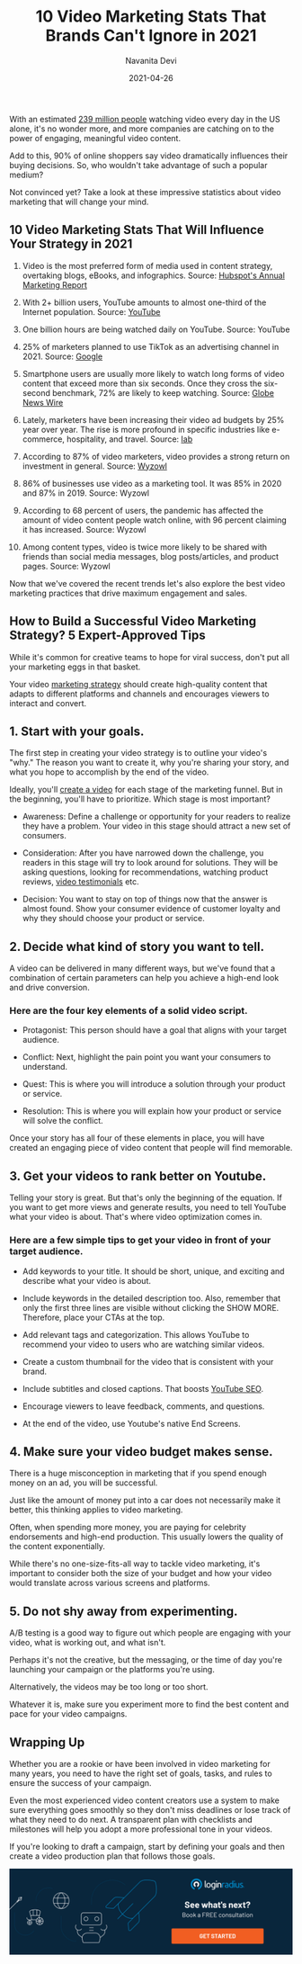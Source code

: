 ﻿---
type: fuel
title: "10 Video Marketing Stats That Brands Can't Ignore in 2021"
date: "2021-04-26"
coverImage: "video-marketing-loginradius.jpg"
category: ["loginradius"]
featured: false
author: "Navanita Devi"
description: "Even the most experienced video content creators use a system to make sure everything goes smoothly so they don't miss deadlines or lose track of what they need to do next. A transparent plan with checklists and milestones will help you adopt a more professional tone in your videos."
metadescription: "Here are ten video marketing stats that will influence your strategy in 2021. Learn how to reach your goals and develop strategies that put you ahead of your competitors"
metatitle: "10 Video Marketing Stats That Brands Can't Ignore in 2021"
---

With an estimated [239 million people](https://www.statista.com/topics/1137/online-video/) watching video every day in the US alone, it's no wonder more, and more companies are catching on to the power of engaging, meaningful video content.

Add to this, 90% of online shoppers say video dramatically influences their buying decisions. So, who wouldn't take advantage of such a popular medium?

Not convinced yet? Take a look at these impressive statistics about video marketing that will change your mind.

## 10 Video Marketing Stats That Will Influence Your Strategy in 2021

1. Video is the most preferred form of media used in content strategy, overtaking blogs, eBooks, and infographics. Source: [Hubspot's Annual Marketing Report](https://cdn2.hubspot.net/hubfs/53/tools/state-of-marketing/PDFs/Not%20Another%20State%20of%20Marketing%20Report%20-%20Web%20Version.pdf)

2) With 2+ billion users, YouTube amounts to almost one-third of the Internet population. Source: [YouTube](https://www.youtube.com/intl/en-GB/about/press/)

3. One billion hours are being watched daily on YouTube. Source: YouTube

4) 25% of marketers planned to use TikTok as an advertising channel in 2021. Source: [Google](https://storage.googleapis.com/postclick_prod/2020/11/PDF-2021-TPs-Report_v5.pdf)

5. Smartphone users are usually more likely to watch long forms of video content that exceed more than six seconds. Once they cross the six-second benchmark, 72% are likely to keep watching. Source: [Globe News Wire](https://www.globenewswire.com/news-release/2018/06/06/1517836/0/en/ADYOULIKE-Releases-First-State-of-Native-Video-Report.html)

6) Lately, marketers have been increasing their video ad budgets by 25% year over year. The rise is more profound in specific industries like e-commerce, hospitality, and travel. Source: [Iab](https://www.iab.com/insights/ad-spend-report-2019/)

7. According to 87% of video marketers, video provides a strong return on investment in general. Source: [Wyzowl](https://www.wyzowl.com/state-of-video-marketing-2021-report/)

8) 86% of businesses use video as a marketing tool. It was 85% in 2020 and 87% in 2019. Source: Wyzowl

9. According to 68 percent of users, the pandemic has affected the amount of video content people watch online, with 96 percent claiming it has increased. Source: Wyzowl

10) Among content types, video is twice more likely to be shared with friends than social media messages, blog posts/articles, and product pages. Source: Wyzowl

Now that we've covered the recent trends let's also explore the best video marketing practices that drive maximum engagement and sales.

## How to Build a Successful Video Marketing Strategy? 5 Expert-Approved Tips

While it's common for creative teams to hope for viral success, don't put all your marketing eggs in that basket.

Your video [marketing strategy](https://www.loginradius.com/blog/fuel/2021/04/Top-5-Marketing-Strategies-to-Power-up-Your-Business/) should create high-quality content that adapts to different platforms and channels and encourages viewers to interact and convert.

## 1. Start with your goals.

The first step in creating your video strategy is to outline your video's "why." The reason you want to create it, why you're sharing your story, and what you hope to accomplish by the end of the video.

Ideally, you'll <a href="https://www.visme.co/video-maker/">create a video</a> for each stage of the marketing funnel. But in the beginning, you'll have to prioritize. Which stage is most important?

- Awareness: Define a challenge or opportunity for your readers to realize they have a problem. Your video in this stage should attract a new set of consumers.

- Consideration: After you have narrowed down the challenge, you readers in this stage will try to look around for solutions. They will be asking questions, looking for recommendations, watching product reviews, [video testimonials](https://www.loginradius.com/blog/fuel/2021/04/Why-Video-Testimonials-Are-A-Marketing-Must/) etc.

- Decision: You want to stay on top of things now that the answer is almost found. Show your consumer evidence of customer loyalty and why they should choose your product or service.

## 2. Decide what kind of story you want to tell.

A video can be delivered in many different ways, but we've found that a combination of certain parameters can help you achieve a high-end look and drive conversion.

### Here are the four key elements of a solid video script.

- Protagonist: This person should have a goal that aligns with your target audience.

- Conflict: Next, highlight the pain point you want your consumers to understand.

- Quest: This is where you will introduce a solution through your product or service.

- Resolution: This is where you will explain how your product or service will solve the conflict.

Once your story has all four of these elements in place, you will have created an engaging piece of video content that people will find memorable.

## 3. Get your videos to rank better on Youtube.

Telling your story is great. But that's only the beginning of the equation. If you want to get more views and generate results, you need to tell YouTube what your video is about. That's where video optimization comes in.

### Here are a few simple tips to get your video in front of your target audience.

- Add keywords to your title. It should be short, unique, and exciting and describe what your video is about.

- Include keywords in the detailed description too. Also, remember that only the first three lines are visible without clicking the SHOW MORE. Therefore, place your CTAs at the top.

- Add relevant tags and categorization. This allows YouTube to recommend your video to users who are watching similar videos.

- Create a custom thumbnail for the video that is consistent with your brand.

- Include subtitles and closed captions. That boosts [YouTube SEO](https://www.loginradius.com/blog/fuel/2017/07/youtube-views-marketing/).

- Encourage viewers to leave feedback, comments, and questions.

- At the end of the video, use Youtube's native End Screens.

## 4. Make sure your video budget makes sense.

There is a huge misconception in marketing that if you spend enough money on an ad, you will be successful.

Just like the amount of money put into a car does not necessarily make it better, this thinking applies to video marketing.

Often, when spending more money, you are paying for celebrity endorsements and high-end production. This usually lowers the quality of the content exponentially.

While there's no one-size-fits-all way to tackle video marketing, it's important to consider both the size of your budget and how your video would translate across various screens and platforms.

## 5. Do not shy away from experimenting.

A/B testing is a good way to figure out which people are engaging with your video, what is working out, and what isn't.

Perhaps it's not the creative, but the messaging, or the time of day you're launching your campaign or the platforms you're using.

Alternatively, the videos may be too long or too short.

Whatever it is, make sure you experiment more to find the best content and pace for your video campaigns.

## Wrapping Up

Whether you are a rookie or have been involved in video marketing for many years, you need to have the right set of goals, tasks, and rules to ensure the success of your campaign.

Even the most experienced video content creators use a system to make sure everything goes smoothly so they don't miss deadlines or lose track of what they need to do next. A transparent plan with checklists and milestones will help you adopt a more professional tone in your videos.

If you're looking to draft a campaign, start by defining your goals and then create a video production plan that follows those goals.

[![book-a-demo-Consultation](book-a-demo.png)](https://www.loginradius.com/book-a-demo/)
